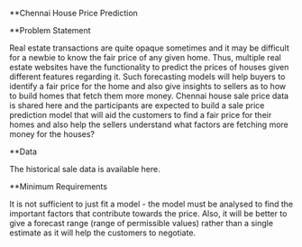 **Chennai House Price Prediction

**Problem Statement

Real estate transactions are quite opaque sometimes and it may be difficult for a newbie to know the fair price of any given home. Thus, multiple real estate websites have the functionality to predict the prices of houses given different features regarding it. Such forecasting models will help buyers to identify a fair price for the home and also give insights to sellers as to how to build homes that fetch them more money. Chennai house sale price data is shared here and the participants are expected to build a sale price prediction model that will aid the customers to find a fair price for their homes and also help the sellers understand what factors are fetching more money for the houses?

**Data

The historical sale data is available here.

**Minimum Requirements

It is not sufficient to just fit a model - the model must be analysed to find the important factors that contribute towards the price. Also, it will be better to give a forecast range (range of permissible values) rather than a single estimate as it will help the customers to negotiate.


